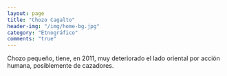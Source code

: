 ```yaml
---
layout: page
title: "Chozo Cagalto"
header-img: "/img/home-bg.jpg"
category: "Etnográfico"
comments: "true"
---
```



Chozo pequeño, tiene, en 2011, muy deteriorado el lado oriental por acción humana, posiblemente de cazadores.






